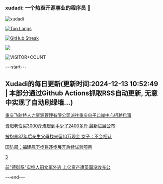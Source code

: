 ### xudadi: 一个热衷开源事业的程序员 👋

![xudadi](https://github-readme-stats-git-masterorgs-github-readme-stats-team.vercel.app/api?username=xudadi)

[![Top Langs](https://github-readme-stats.vercel.app/api/top-langs/?username=xudadi)](https://github.com/anuraghazra/github-readme-stats)

[![GitHub Streak](https://streak-stats.demolab.com?user=xudadi&locale=zh_Hans)](https://git.io/streak-stats)

![](https://raw.githubusercontent.com/xudadi/xudadi/main/assets/github-contribution-grid-snake.svg)

![VISITOR+COUNT](https://komarev.com/ghpvc/?username=xudadi&label=VISITOR+COUNT)


---start---

## Xudadi的每日更新(更新时间:2024-12-13 10:52:49 | 本部分通过Github Actions抓取RSS自动更新, 无意中实现了自动刷绿墙...)

[重庆飞驶特人力资源管理有限公司派往重庆电子口岸中心招聘启事](https://www.gongkaoleida.com/article/2228628)

[贵阳老伯买3000斤煤炭到手少了2400多斤 最新进展公布](https://m.163.com/news/article/JJ8EK1T1053469LG.html)

[被抱养37年后亲生父母找来留10万现金 女子：不会相认](https://m.163.com/news/article/JJ9B2S480001899O.html)

[国防部：福建舰下步将逐步展开后续试验项目](https://m.163.com/news/article/JJ9AQKUE0001899O.html)

[3](https://m.163.com/touch/news/sub/domestic)

[前"德御系"实控人田文军外逃 上亿资产遭英国没收充公](https://m.163.com/news/article/JJ8FO6LA0512B07B.html)

---end---
